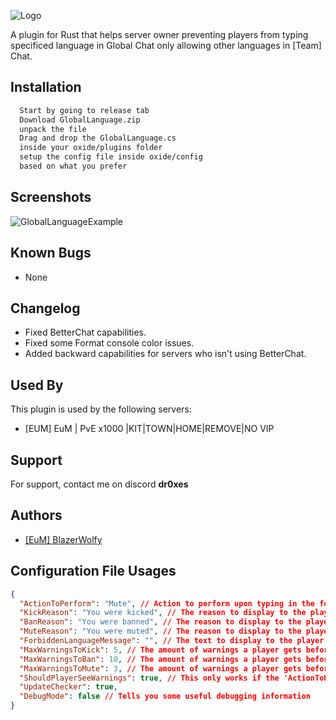 ![Logo](https://i.ibb.co/YQTqPT2/repository-open-graph-template.png)

A plugin for Rust that helps server owner preventing players from typing specificed language in Global Chat only allowing other languages in [Team] Chat.
## Installation

```bash
  Start by going to release tab
  Download GlobalLanguage.zip
  unpack the file
  Drag and drop the GlobalLanguage.cs
  inside your oxide/plugins folder
  setup the config file inside oxide/config
  based on what you prefer
```
    
## Screenshots

![GlobalLanguageExample](https://i.ibb.co/HCYCDv3/Global-Language-Example.png)

## Known Bugs

- None

## Changelog

- Fixed BetterChat capabilities.
- Fixed some Format console color issues.
- Added backward capabilities for servers who isn't using BetterChat.

## Used By

This plugin is used by the following servers:

- [EUM] EuM | PvE x1000 |KIT|TOWN|HOME|REMOVE|NO VIP
## Support

For support, contact me on discord **dr0xes**


## Authors

- [[EuM] BlazerWolfy](https://steamcommunity.com/id/BlazerWolfy/)


## Configuration File Usages
```json
{
  "ActionToPerform": "Mute", // Action to perform upon typing in the forbidden language (Available action: None, Kick, Ban, Mute)
  "KickReason": "You were kicked", // The reason to display to the player on Kick Action
  "BanReason": "You were banned", // The reason to display to the player on Ban Action
  "MuteReason": "You were muted", // The reason to display to the player on Mute Action
  "ForbiddenLanguageMessage": "", // The text to display to the player on typing the forbidden language in the global chat
  "MaxWarningsToKick": 5, // The amount of warnings a player gets before they're affected by **Kick**.
  "MaxWarningsToBan": 10, // The amount of warnings a player gets before they're affected by **Ban**.
  "MaxWarningsToMute": 3, // The amount of warnings a player gets before they're affected by **Mute**.
  "ShouldPlayerSeeWarnings": true, // This only works if the 'ActionToPerform' is Kick, Ban, Mute
  "UpdateChecker": true,
  "DebugMode": false // Tells you some useful debugging information
}
```
